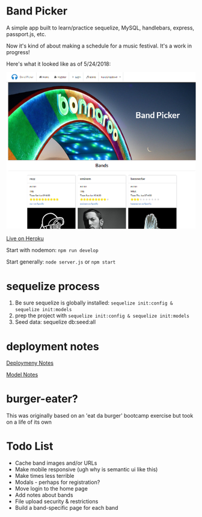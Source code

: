 # Band Picker

A simple app built to learn/practice sequelize, MySQL, handlebars, express, passport.js, etc.

Now it's kind of about making a schedule for a music festival. It's a work in progress!

Here's what it looked like as of 5/24/2018:

![5/24/2018 homepage](screenshots/5242018homepage.png)

[Live on Heroku](https://burger-eater-eqmvii.herokuapp.com)

Start with nodemon: `npm run develop`

Start generally: `node server.js` or `npm start`

# sequelize process

1. Be sure sequelize is globally installed: `sequelize init:config & sequelize init:models`
2. prep the project with `sequelize init:config & sequelize init:models`
3. Seed data: sequelize db:seed:all

# deployment notes

[Deploymeny Notes](deploymentNotes.md)

[Model Notes](modelNotes.md)
# burger-eater?

This was originally based on an 'eat da burger' bootcamp exercise but took on a life of its own

# Todo List

* Cache band images and/or URLs
* Make mobile responsive (ugh why is semantic ui like this)
* Make times less terrible
* Modals - perhaps for registration?
* Move login to the home page
* Add notes about bands
* File upload security & restrictions
* Build a band-specific page for each band
